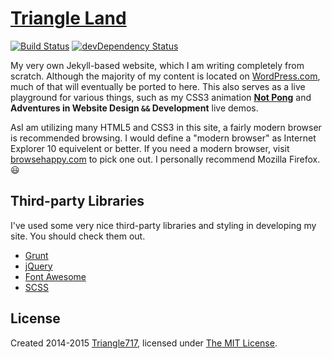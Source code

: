 # [Triangle Land](http://le717.github.io) #

[![Build Status](https://travis-ci.org/le717/le717.github.io.svg?branch=master)](https://travis-ci.org/le717/le717.github.io) [![devDependency Status](https://david-dm.org/le717/le717.github.io/dev-status.svg)](https://david-dm.org/le717/le717.github.io#info=devDependencies)

My very own Jekyll-based website, which I am writing completely from scratch. Although the majority of my content is located on [WordPress.com](http://Triangle717.WordPress.com), much of that will eventually be ported to here. This also serves as a live playground for various things, such as my CSS3 animation [**Not Pong**](http://le717.github.io/fun/notpong.html) and **Adventures in Website Design `&&` Development** live demos.

AsI am utilizing many HTML5 and CSS3 in this site, a fairly modern browser is recommended browsing. I would define a "modern browser" as Internet Explorer 10 equivelent or better. If you need a modern browser, visit  [browsehappy.com](http://browsehappy.com/) to pick one out. I personally recommend Mozilla Firefox. :smiley:

## Third-party Libraries ##
I've used some very nice third-party libraries and styling in developing my site. You should check them out.

* [Grunt](http://gruntjs.com/)
* [jQuery](http://jquery.com/)
* [Font Awesome](http://fortawesome.github.io/Font-Awesome/)
* [SCSS](http://sass-lang.com)

## License ##
Created 2014-2015 [Triangle717](http://Triangle717.WordPress.com/), licensed under [The MIT License](license/LICENSE).
